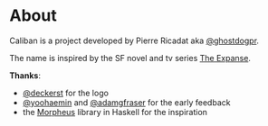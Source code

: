 # About

Caliban is a project developed by Pierre Ricadat aka [@ghostdogpr](https://github.com/ghostdogpr).

The name is inspired by the SF novel and tv series [The Expanse](https://en.wikipedia.org/wiki/Caliban%27s_War).

**Thanks**:
- [@deckerst](https://github.com/deckerst) for the logo
- [@yoohaemin](https://github.com/yoohaemin) and [@adamgfraser](https://github.com/adamgfraser) for the early feedback
- the [Morpheus](https://morpheusgraphql.com/) library in Haskell for the inspiration